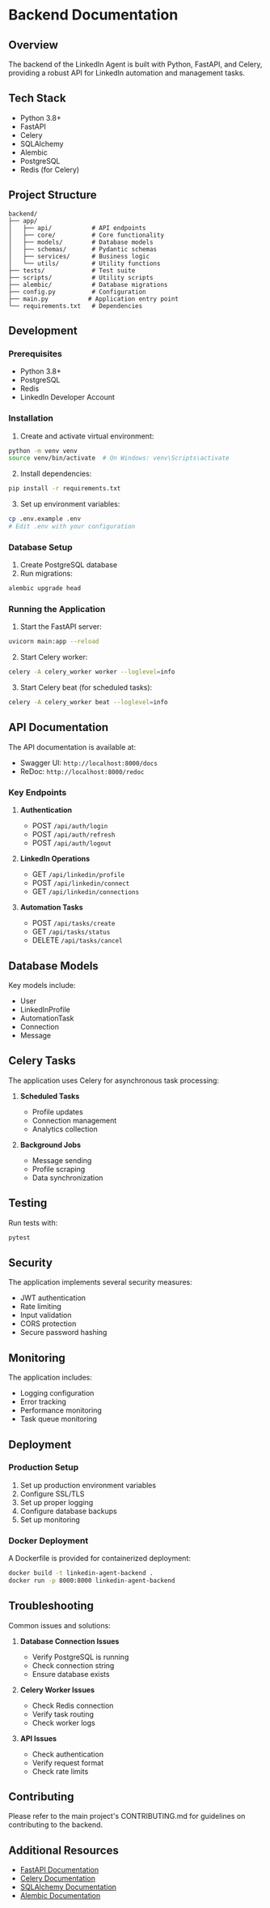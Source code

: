 # Backend Documentation

## Overview

The backend of the LinkedIn Agent is built with Python, FastAPI, and Celery, providing a robust API for LinkedIn automation and management tasks.

## Tech Stack

- Python 3.8+
- FastAPI
- Celery
- SQLAlchemy
- Alembic
- PostgreSQL
- Redis (for Celery)

## Project Structure

```
backend/
├── app/
│   ├── api/           # API endpoints
│   ├── core/          # Core functionality
│   ├── models/        # Database models
│   ├── schemas/       # Pydantic schemas
│   ├── services/      # Business logic
│   └── utils/         # Utility functions
├── tests/             # Test suite
├── scripts/           # Utility scripts
├── alembic/           # Database migrations
├── config.py          # Configuration
├── main.py           # Application entry point
└── requirements.txt   # Dependencies
```

## Development

### Prerequisites

- Python 3.8+
- PostgreSQL
- Redis
- LinkedIn Developer Account

### Installation

1. Create and activate virtual environment:
```bash
python -m venv venv
source venv/bin/activate  # On Windows: venv\Scripts\activate
```

2. Install dependencies:
```bash
pip install -r requirements.txt
```

3. Set up environment variables:
```bash
cp .env.example .env
# Edit .env with your configuration
```

### Database Setup

1. Create PostgreSQL database
2. Run migrations:
```bash
alembic upgrade head
```

### Running the Application

1. Start the FastAPI server:
```bash
uvicorn main:app --reload
```

2. Start Celery worker:
```bash
celery -A celery_worker worker --loglevel=info
```

3. Start Celery beat (for scheduled tasks):
```bash
celery -A celery_worker beat --loglevel=info
```

## API Documentation

The API documentation is available at:
- Swagger UI: `http://localhost:8000/docs`
- ReDoc: `http://localhost:8000/redoc`

### Key Endpoints

1. **Authentication**
   - POST `/api/auth/login`
   - POST `/api/auth/refresh`
   - POST `/api/auth/logout`

2. **LinkedIn Operations**
   - GET `/api/linkedin/profile`
   - POST `/api/linkedin/connect`
   - GET `/api/linkedin/connections`

3. **Automation Tasks**
   - POST `/api/tasks/create`
   - GET `/api/tasks/status`
   - DELETE `/api/tasks/cancel`

## Database Models

Key models include:
- User
- LinkedInProfile
- AutomationTask
- Connection
- Message

## Celery Tasks

The application uses Celery for asynchronous task processing:

1. **Scheduled Tasks**
   - Profile updates
   - Connection management
   - Analytics collection

2. **Background Jobs**
   - Message sending
   - Profile scraping
   - Data synchronization

## Testing

Run tests with:
```bash
pytest
```

## Security

The application implements several security measures:
- JWT authentication
- Rate limiting
- Input validation
- CORS protection
- Secure password hashing

## Monitoring

The application includes:
- Logging configuration
- Error tracking
- Performance monitoring
- Task queue monitoring

## Deployment

### Production Setup

1. Set up production environment variables
2. Configure SSL/TLS
3. Set up proper logging
4. Configure database backups
5. Set up monitoring

### Docker Deployment

A Dockerfile is provided for containerized deployment:
```bash
docker build -t linkedin-agent-backend .
docker run -p 8000:8000 linkedin-agent-backend
```

## Troubleshooting

Common issues and solutions:

1. **Database Connection Issues**
   - Verify PostgreSQL is running
   - Check connection string
   - Ensure database exists

2. **Celery Worker Issues**
   - Check Redis connection
   - Verify task routing
   - Check worker logs

3. **API Issues**
   - Check authentication
   - Verify request format
   - Check rate limits

## Contributing

Please refer to the main project's CONTRIBUTING.md for guidelines on contributing to the backend.

## Additional Resources

- [FastAPI Documentation](https://fastapi.tiangolo.com/)
- [Celery Documentation](https://docs.celeryproject.org/)
- [SQLAlchemy Documentation](https://docs.sqlalchemy.org/)
- [Alembic Documentation](https://alembic.sqlalchemy.org/) 